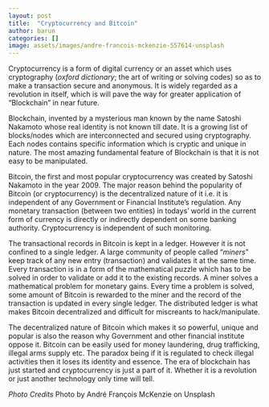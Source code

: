 ```yaml
---
layout: post
title:  "Cryptocurrency and Bitcoin"
author: barun
categories: []
image: assets/images/andre-francois-mckenzie-557614-unsplash
---
```


Cryptocurrency is a form of digital currency or an asset which uses cryptography (*oxford dictionary*; the art of writing or solving codes) so as to make a transaction secure and anonymous. It is widely regarded as a revolution in itself, which is will pave the way for greater application of “Blockchain” in near future.

Blockchain, invented by a mysterious man known by the name Satoshi Nakamoto whose real identity is not known till date. It is a growing list of blocks/nodes which are interconnected and secured using cryptography. Each nodes contains specific information which is cryptic and unique in nature. The most amazing fundamental feature of Blockchain is that it is not easy to be manipulated. 

Bitcoin, the first and most popular cryptocurrency was created by Satoshi Nakamoto in the year 2009. The major reason behind the popularity of Bitcoin (or cryptocurrency) is the decentralized nature of it i.e. it is independent of any Government or Financial Institute’s regulation. Any monetary transaction (between two entities) in todays’ world in the current form of currency is directly or indirectly dependent on some banking authority. Cryptocurrency is independent of such monitoring.

The transactional records in Bitcoin is kept in a ledger. However it is not confined to a single ledger. A large community of people called “*miners*” keep track of any new entry (transaction) and validates it at the same time. Every transaction is in a form of the mathematical puzzle which has to be solved in order to validate or add it to the existing records. A miner solves a mathematical problem for monetary gains. Every time a problem is solved, some amount of Bitcoin is rewarded to the miner and the record of the transaction is updated in every single ledger. The distributed ledger is what makes Bitcoin decentralized and difficult for miscreants to hack/manipulate.

The decentralized nature of Bitcoin which makes it so powerful, unique and popular is also the reason why Government and other financial institute oppose it. Bitcoin can be easily used for money laundering, drug trafficking, illegal arms supply etc. The paradox being if it is regulated to check illegal activities then it loses its identity and essence. The era of blockchain has just started and cryptocurrency is just a part of it. Whether it is a revolution or just another technology only time will tell. 

*Photo Credits* Photo by André François McKenzie on Unsplash




